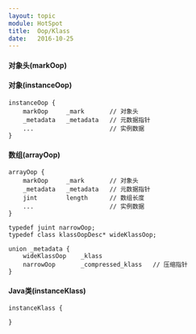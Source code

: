 ```yaml
---
layout: topic
module: HotSpot
title:  Oop/Klass
date:   2016-10-25
---
```


#### 对象头(markOop)

#### 对象(instanceOop)

```console
instanceOop {
    markOop     _mark       // 对象头
    _metadata   _metadata   // 元数据指针
    ...                     // 实例数据
}
```

#### 数组(arrayOop)

```console
arrayOop {
    markOop     _mark       // 对象头
    _metadata   _metadata   // 元数据指针
    jint        length      // 数组长度
    ...                     // 实例数据
}
```

```console
typedef juint narrowOop;
typedef class klassOopDesc* wideKlassOop;

union _metadata {
    wideKlassOop    _klass
    narrowOop       _compressed_klass   // 压缩指针
}
```

#### Java类(instanceKlass)

```console
instanceKlass {
    
}
```
